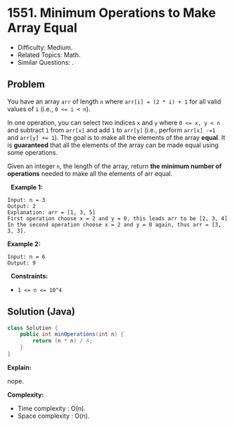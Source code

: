 # 1551. Minimum Operations to Make Array Equal

- Difficulty: Medium.
- Related Topics: Math.
- Similar Questions: .

## Problem

You have an array ```arr``` of length ```n``` where ```arr[i] = (2 * i) + 1``` for all valid values of ```i``` (i.e., ```0 <= i < n```).

In one operation, you can select two indices ```x``` and ```y``` where ```0 <= x, y < n``` and subtract ```1``` from ```arr[x]``` and add ```1``` to ```arr[y]``` (i.e., perform ```arr[x] -=1 ```and ```arr[y] += 1```). The goal is to make all the elements of the array **equal**. It is **guaranteed** that all the elements of the array can be made equal using some operations.

Given an integer ```n```, the length of the array, return **the minimum number of operations** needed to make all the elements of arr equal.

 
**Example 1:**

```
Input: n = 3
Output: 2
Explanation: arr = [1, 3, 5]
First operation choose x = 2 and y = 0, this leads arr to be [2, 3, 4]
In the second operation choose x = 2 and y = 0 again, thus arr = [3, 3, 3].
```

**Example 2:**

```
Input: n = 6
Output: 9
```

 
**Constraints:**


	
- ```1 <= n <= 10^4```



## Solution (Java)

```java
class Solution {
    public int minOperations(int n) {
        return (n * n) / 4;
    }
}
```

**Explain:**

nope.

**Complexity:**

* Time complexity : O(n).
* Space complexity : O(n).
